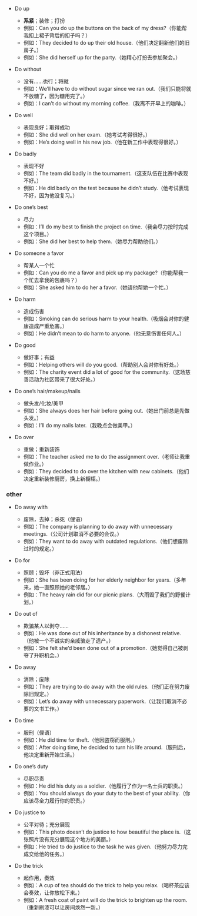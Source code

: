 - Do up
    * **系紧**；装修；打扮
    * 例如：Can you do up the buttons on the back of my dress?（你能帮我扣上裙子背后的扣子吗？）
    * 例如：They decided to do up their old house.（他们决定翻新他们的旧房子。）
    * 例如：She did herself up for the party.（她精心打扮去参加聚会。）
- Do without
    * 没有……也行；将就
    * 例如：We’ll have to do without sugar since we ran out.（我们只能将就不放糖了，因为糖用完了。）
    * 例如：I can’t do without my morning coffee.（我离不开早上的咖啡。）
- Do well
    * 表现良好；取得成功
    * 例如：She did well on her exam.（她考试考得很好。）
    * 例如：He’s doing well in his new job.（他在新工作中表现得很好。）
- Do badly
    * 表现不好
    * 例如：The team did badly in the tournament.（这支队伍在比赛中表现不好。）
    * 例如：He did badly on the test because he didn’t study.（他考试表现不好，因为他没复习。）
- Do one’s best
    * 尽力
    * 例如：I’ll do my best to finish the project on time.（我会尽力按时完成这个项目。）
    * 例如：She did her best to help them.（她尽力帮助他们。）
- Do someone a favor
    * 帮某人一个忙
    * 例如：Can you do me a favor and pick up my package?（你能帮我一个忙去拿我的包裹吗？）
    * 例如：She asked him to do her a favor.（她请他帮她一个忙。）
- Do harm
    * 造成伤害
    * 例如：Smoking can do serious harm to your health.（吸烟会对你的健康造成严重危害。）
    * 例如：He didn’t mean to do harm to anyone.（他无意伤害任何人。）
- Do good
    * 做好事；有益
    * 例如：Helping others will do you good.（帮助别人会对你有好处。）
    * 例如：The charity event did a lot of good for the community.（这场慈善活动为社区带来了很大好处。）

- Do one’s hair/makeup/nails
    * 做头发/化妆/美甲
    * 例如：She always does her hair before going out.（她出门前总是先做头发。）
    * 例如：I’ll do my nails later.（我晚点会做美甲。）

- Do over
    * 重做；重新装饰
    * 例如：The teacher asked me to do the assignment over.（老师让我重做作业。）
    * 例如：They decided to do over the kitchen with new cabinets.（他们决定重新装修厨房，换上新橱柜。）

### other

- Do away with
    * 废除，去掉；杀死（俚语）
    * 例如：The company is planning to do away with unnecessary meetings.（公司计划取消不必要的会议。）
    * 例如：They want to do away with outdated regulations.（他们想废除过时的规定。）
- Do for
    * 照顾；毁坏（非正式用法）
    * 例如：She has been doing for her elderly neighbor for years.（多年来，她一直照顾她的老邻居。）
    * 例如：The heavy rain did for our picnic plans.（大雨毁了我们的野餐计划。）
- Do out of
    * 欺骗某人以剥夺……
    * 例如：He was done out of his inheritance by a dishonest relative.（他被一个不诚实的亲戚骗走了遗产。）
    * 例如：She felt she’d been done out of a promotion.（她觉得自己被剥夺了升职机会。）
- Do away
    * 消除；废除
    * 例如：They are trying to do away with the old rules.（他们正在努力废除旧规定。）
    * 例如：Let’s do away with unnecessary paperwork.（让我们取消不必要的文书工作。）

- Do time
    * 服刑（俚语）
    * 例如：He did time for theft.（他因盗窃而服刑。）
    * 例如：After doing time, he decided to turn his life around.（服刑后，他决定重新开始生活。）
- Do one’s duty
    * 尽职尽责
    * 例如：He did his duty as a soldier.（他履行了作为一名士兵的职责。）
    * 例如：You should always do your duty to the best of your ability.（你应该尽全力履行你的职责。）
- Do justice to
    * 公平对待；充分展现
    * 例如：This photo doesn’t do justice to how beautiful the place is.（这张照片没有充分展现这个地方的美丽。）
    * 例如：He tried to do justice to the task he was given.（他努力尽力完成交给他的任务。）
- Do the trick
    * 起作用，奏效
    * 例如：A cup of tea should do the trick to help you relax.（喝杯茶应该会奏效，让你放松下来。）
    * 例如：A fresh coat of paint will do the trick to brighten up the room.（重新刷漆可以让房间焕然一新。） 

